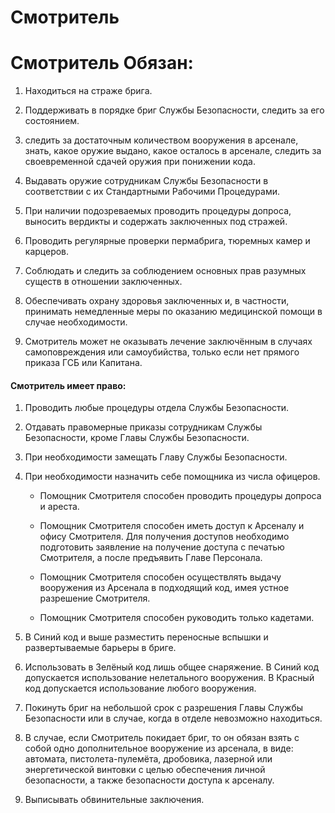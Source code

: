 # Смотритель

# Смотритель Обязан:

1. Находиться на страже брига.

2. Поддерживать в порядке бриг Службы Безопасности, следить за его состоянием.

3. следить за достаточным количеством вооружения в арсенале, знать, какое оружие выдано, какое осталось в арсенале, следить за своевременной сдачей оружия при понижении кода.

4. Выдавать оружие сотрудникам Службы Безопасности в соответствии с их Стандартными Рабочими Процедурами.

5. При наличии подозреваемых проводить процедуры допроса, выносить вердикты и содержать заключенных под стражей.

6. Проводить регулярные проверки пермабрига, тюремных камер и карцеров.

7. Соблюдать и следить за соблюдением основных прав разумных существ в отношении заключенных.

8. Обеспечивать охрану здоровья заключенных и, в частности, принимать немедленные меры по оказанию медицинской помощи в случае необходимости.

9. Cмотритель может не оказывать лечение заключённым в случаях самоповреждения или самоубийства, только если нет прямого приказа ГСБ или Капитана.


#### Смотритель имеет право:

1. Проводить любые процедуры отдела Службы Безопасности.

2. Отдавать правомерные приказы сотрудникам Службы Безопасности, кроме Главы Службы Безопасности.

3. При необходимости замещать Главу Службы Безопасности.

4. При необходимости назначить себе помощника из числа офицеров.

    * Помощник Смотрителя способен проводить процедуры допроса и ареста.

    * Помощник Смотрителя способен иметь доступ к Арсеналу и офису Смотрителя. Для получения доступов необходимо подготовить заявление на получение доступа с печатью Смотрителя, а после предъявить Главе Персонала.

    * Помощник Смотрителя способен осуществлять выдачу вооружения из Арсенала в подходящий код, имея устное разрешение Смотрителя.

    * Помощник Смотрителя способен руководить только кадетами.

5. В Синий код и выше разместить переносные вспышки и развертываемые барьеры в бриге.

6. Использовать в Зелёный код лишь общее снаряжение. В Синий код допускается использование нелетального вооружения. В Красный код допускается использование любого вооружения.

7. Покинуть бриг на небольшой срок с разрешения Главы Службы Безопасности или в случае, когда в отделе невозможно находиться.

8. В случае, если Смотритель покидает бриг, то он обязан взять с собой одно дополнительное вооружение из арсенала, в виде: автомата, пистолета-пулемёта, дробовика, лазерной или энергетической винтовки с целью обеспечения личной безопасности, а также безопасности доступа к арсеналу.

9. Выписывать обвинительные заключения.